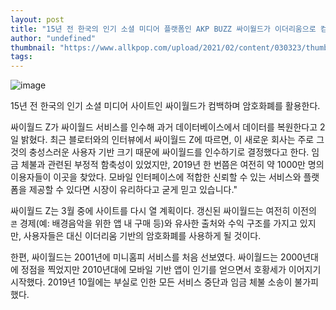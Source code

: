 ```yaml
---
layout: post
title: "15년 전 한국의 인기 소셜 미디어 플랫폼인 AKP BUZZ 싸이월드가 이더리움으로 컴백한다."
author: "undefined"
thumbnail: "https://www.allkpop.com/upload/2021/02/content/030323/thumb/1612340609-0000033212-001-20210203111625804.jpg"
tags: 
---
```



![image](https://www.allkpop.com/upload/2021/02/content/030323/1612340609-0000033212-001-20210203111625804.jpg)

15년 전 한국의 인기 소셜 미디어 사이트인 싸이월드가 컴백하며 암호화폐를 활용한다.

싸이월드 Z가 싸이월드 서비스를 인수해 과거 데이터베이스에서 데이터를 복원한다고 2일 밝혔다. 최근 블로터와의 인터뷰에서 싸이월드 Z에 따르면, 이 새로운 회사는 주로 그것의 충성스러운 사용자 기반 크기 때문에 싸이월드를 인수하기로 결정했다고 한다. 임금 체불과 관련된 부정적 함축성이 있었지만, 2019년 한 번쯤은 여전히 약 1000만 명의 이용자들이 이곳을 찾았다. 모바일 인터페이스에 적합한 신뢰할 수 있는 서비스와 플랫폼을 제공할 수 있다면 시장이 유리하다고 굳게 믿고 있습니다."

싸이월드 Z는 3월 중에 사이트를 다시 열 계획이다. 갱신된 싸이월드는 여전히 이전의 `콘` 경제(예: 배경음악을 위한 앱 내 구매 등)와 유사한 출처와 수익 구조를 가지고 있지만, 사용자들은 대신 이더리움 기반의 암호화폐를 사용하게 될 것이다.

한편, 싸이월드는 2001년에 미니홈피 서비스를 처음 선보였다. 싸이월드는 2000년대에 정점을 찍었지만 2010년대에 모바일 기반 앱이 인기를 얻으면서 호황세가 이어지기 시작했다. 2019년 10월에는 부실로 인한 모든 서비스 중단과 임금 체불 소송이 불가피했다.